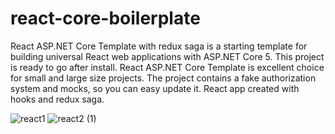 # react-core-boilerplate
React ASP.NET Core Template with redux saga is a starting template for building universal React web applications with ASP.NET Core 5. This project is ready to go after install. React ASP.NET Core Template is excellent choice for small and large size projects. The project contains a fake authorization system and mocks, so you can easy update it. React app created with hooks and redux saga.

![react1](https://user-images.githubusercontent.com/91275324/135396269-538c96a4-22c3-4cb4-ac70-5543f5c7fccd.png)
![react2 (1)](https://user-images.githubusercontent.com/91275324/135396291-739f1931-6da0-4d80-a0b7-aa4ac7ad39fe.png)
